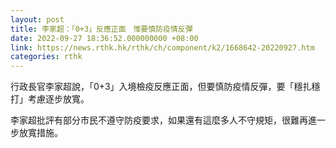 ```yaml
---
layout: post
title: 李家超：「0+3」反應正面　惟要慎防疫情反彈
date: 2022-09-27 18:36:52.000000000 +08:00
link: https://news.rthk.hk/rthk/ch/component/k2/1668642-20220927.htm
categories: rthk
---
```


行政長官李家超說，「0+3」入境檢疫反應正面，但要慎防疫情反彈，要「穩扎穩打」考慮逐步放寬。

李家超批評有部分市民不遵守防疫要求，如果還有這麼多人不守規矩，很難再進一步放寬措施。
